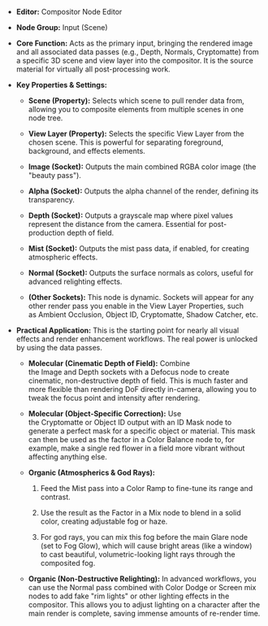 - **Editor:** Compositor Node Editor
    
- **Node Group:** Input (Scene)
    
- **Core Function:** Acts as the primary input, bringing the rendered image and all associated data passes (e.g., Depth, Normals, Cryptomatte) from a specific 3D scene and view layer into the compositor. It is the source material for virtually all post-processing work.
    
- **Key Properties & Settings:**
    
    - **Scene (Property):** Selects which scene to pull render data from, allowing you to composite elements from multiple scenes in one node tree.
        
    - **View Layer (Property):** Selects the specific View Layer from the chosen scene. This is powerful for separating foreground, background, and effects elements.
        
    - **Image (Socket):** Outputs the main combined RGBA color image (the "beauty pass").
        
    - **Alpha (Socket):** Outputs the alpha channel of the render, defining its transparency.
        
    - **Depth (Socket):** Outputs a grayscale map where pixel values represent the distance from the camera. Essential for post-production depth of field.
        
    - **Mist (Socket):** Outputs the mist pass data, if enabled, for creating atmospheric effects.
        
    - **Normal (Socket):** Outputs the surface normals as colors, useful for advanced relighting effects.
        
    - **(Other Sockets):** This node is dynamic. Sockets will appear for any other render pass you enable in the View Layer Properties, such as Ambient Occlusion, Object ID, Cryptomatte, Shadow Catcher, etc.
        
- **Practical Application:** This is the starting point for nearly all visual effects and render enhancement workflows. The real power is unlocked by using the data passes.
    
    - **Molecular (Cinematic Depth of Field):** Combine the Image and Depth sockets with a Defocus node to create cinematic, non-destructive depth of field. This is much faster and more flexible than rendering DoF directly in-camera, allowing you to tweak the focus point and intensity after rendering.
        
    - **Molecular (Object-Specific Correction):** Use the Cryptomatte or Object ID output with an ID Mask node to generate a perfect mask for a specific object or material. This mask can then be used as the factor in a Color Balance node to, for example, make a single red flower in a field more vibrant without affecting anything else.
        
    - **Organic (Atmospherics & God Rays):**
        
        1. Feed the Mist pass into a Color Ramp to fine-tune its range and contrast.
            
        2. Use the result as the Factor in a Mix node to blend in a solid color, creating adjustable fog or haze.
            
        3. For god rays, you can mix this fog before the main Glare node (set to Fog Glow), which will cause bright areas (like a window) to cast beautiful, volumetric-looking light rays through the composited fog.
            
    - **Organic (Non-Destructive Relighting):** In advanced workflows, you can use the Normal pass combined with Color Dodge or Screen mix nodes to add fake "rim lights" or other lighting effects in the compositor. This allows you to adjust lighting on a character after the main render is complete, saving immense amounts of re-render time.